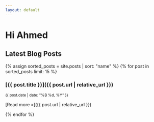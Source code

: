 ```yaml
---
layout: default
---
```


# Hi Ahmed

## Latest Blog Posts
{% assign sorted_posts = site.posts | sort: "name"  %}
{% for post in sorted_posts limit: 15 %} 

### [{{ post.title }}]({{ post.url | relative_url }})
<small>{{ post.date | date: "%B %d, %Y" }}</small>

>
[Read more »]({{ post.url | relative_url }})

{% endfor %}

